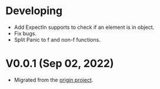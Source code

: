 # Developing

-   Add ExpectIn supports to check if an element is in object.
-   Fix bugs.
-   Split Panic to f and non-f functions.

# V0.0.1 (Sep 02, 2022)

-   Migrated from the [origin project](https://github.com/xybor/xyplatform).
